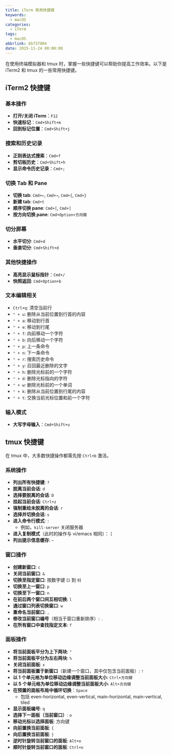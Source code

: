 ```yaml
---
title: iTerm 常用快捷键
keywords:
  - macOS
categories:
  - iTerm
tags:
  - macOS
abbrlink: 6bf37004
date: 2015-11-24 00:00:00
---
```


在使用终端模拟器和 tmux 时，掌握一些快捷键可以帮助你提高工作效率。以下是 iTerm2 和 tmux 的一些常用快捷键。

## iTerm2 快捷键

### 基本操作

- **打开/关闭 iTerm**：`F12`
- **快速标记**：`Cmd+Shift+m`
- **回到标记位置**：`Cmd+Shift+j`

### 搜索和历史记录

- **正则表达式搜索**：`Cmd+f`
- **剪切板历史**：`Cmd+Shift+h`
- **显示命令历史记录**：`Cmd+;`

### 切换 Tab 和 Pane

- **切换 tab**: `Cmd+←`, `Cmd+→`, `Cmd+{`, `Cmd+}`
- **新建 tab**: `Cmd+t`
- **顺序切换 pane**: `Cmd+[`, `Cmd+]`
- **按方向切换 pane**: `Cmd+Option+方向键`

### 切分屏幕

- **水平切分**: `Cmd+d`
- **垂直切分**: `Cmd+Shift+d`

### 其他快捷操作

- **高亮显示鼠标指针**：`Cmd+/`
- **快照返回**: `Cmd+Option+b`

### 文本编辑相关

- `Ctrl+q`: 清空当前行
- `⌃ + u`: 删除从当前位置到行首的内容
- `⌃ + a`: 移动到行首
- `⌃ + e`: 移动到行尾
- `⌃ + f`: 向前移动一个字符
- `⌃ + b`: 向后移动一个字符
- `⌃ + p`: 上一条命令
- `⌃ + n`: 下一条命令
- `⌃ + r`: 搜索历史命令
- `⌃ + y`: 召回最近删除的文字
- `⌃ + h`: 删除光标前的一个字符
- `⌃ + d`: 删除光标指向的字符
- `⌃ + w`: 删除光标前的一个单词
- `⌃ + k`: 删除从当前位置到行尾的内容
- `⌃ + t`: 交换当前光标位置和前一个字符

### 输入模式

- **大写字母输入**：`Cmd+Shift+u`

## tmux 快捷键

在 tmux 中，大多数快捷操作都需先按 `Ctrl+b` 激活。

### 系统操作

- **列出所有快捷键**: `?`
- **脱离当前会话**: `d`
- **选择要脱离的会话**: `D`
- **挂起当前会话**: `Ctrl+z`
- **强制重绘未脱离的会话**: `r`
- **选择并切换会话**: `s`
- **进入命令行模式**: `:`
  - 例如，`kill-server` 关闭服务器
- **进入复制模式**（此时的操作与 vi/emacs 相同）： `[`
- **列出提示信息缓存**: `~`

### 窗口操作

- **创建新窗口**: `c`
- **关闭当前窗口**: `&`
- **切换至指定窗口**: 按数字键 (`1` 到 `9`)
- **切换至上一窗口**: `p`
- **切换至下一窗口**: `n`
- **在前后两个窗口间互相切换**: `l`
- **通过窗口列表切换窗口**: `w`
- **重命名当前窗口**: `,`
- **修改当前窗口编号**（相当于窗口重新排序）: `.`
- **在所有窗口中查找指定文本**: `f`

### 面板操作

- **将当前面板平分为上下两块**: `"`
- **将当前面板平分为左右两块**: `%`
- **关闭当前面板**: `x`
- **将当前面板置于新窗口**（新建一个窗口，其中仅包含当前面板）: `!`
- **以 1 个单元格为单位移动边缘调整当前面板大小**: `Ctrl+方向键`
- **以 5 个单元格为单位移动边缘调整当前面板大小**: `Alt+方向键`
- **在预置的面板布局中循环切换**：`Space`
  - 包括 even-horizontal, even-vertical, main-horizontal, main-vertical, tiled
- **显示面板编号**: `q`
- **选择下一面板（当前窗口）**: `o`
- **移动光标以选择面板**: 方向键
- **向前置换当前面板**: `{`
- **向后置换当前面板**: `}`
- **逆时针旋转当前窗口的面板**: `Alt+o`
- **顺时针旋转当前窗口的面板**: `Ctrl+o`
